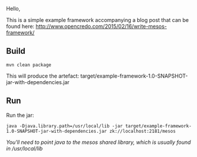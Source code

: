 Hello,

This is a simple example framework accompanying a blog post that can be found here: http://www.opencredo.com/2015/02/16/write-mesos-framework/

Build
-----

```
mvn clean package
```

This will produce the artefact: target/example-framework-1.0-SNAPSHOT-jar-with-dependencies.jar


Run
---


Run the jar:

```
java -Djava.library.path=/usr/local/lib -jar target/example-framework-1.0-SNAPSHOT-jar-with-dependencies.jar zk://localhost:2181/mesos
```

*You'll need to point java to the mesos shared library, which is usually found in /usr/local/lib* 
